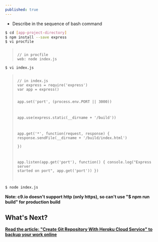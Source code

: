 ```yaml
---
published: true
---
```


* Describe in the sequence of bash command

```bash
$ cd [app-project-directory]
$ npm install --save express
$ vi procfile
```
<BLOCKQUOTE>
<code>
// in procfile
web: node index.js
</code>
</BLOCKQUOTE>


```sh
$ vi index.js 
```
<BLOCKQUOTE> 
<code>
// in index.js
var express = require('express')
var app = express()

app.set('port', (process.env.PORT || 3000))

app.use(express.static(__dirname + '/build'))

app.get('*', function(request, response) {
	response.sendFile(__dirname + '/build/index.html')	
})

app.listen(app.get('port'), function() {
	console.log("Express server started on port", app.get('port'))
})

</code>
</BLOCKQUOTE>


```bash
$ node index.js
```


**Note: c9.io doesn't support http (only https), so can't use "$ npm run build" for production build**


## What's Next?
**[Read the article: "Create Git Repository With Heroku Cloud Service" to backup your work online](https://mania7539.github.io/articles/create-git-repository-with-heroku-cloud-service.html)**
